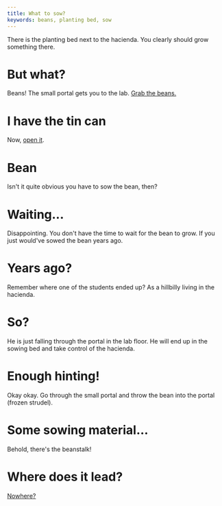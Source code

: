 ```yaml
---
title: What to sow?
keywords: beans, planting bed, sow
---
```


There is the planting bed next to the hacienda. You clearly should grow something there.

# But what?
Beans! The small portal gets you to the lab. [Grab the beans.](030-lab/015-beans.md)

# I have the tin can
Now, [open it](050-open-tin.md).

# Bean
Isn't it quite obvious you have to sow the bean, then?

# Waiting...
Disappointing. You don't have the time to wait for the bean to grow. If you just would've sowed the bean years ago.

# Years ago?
Remember where one of the students ended up? As a hillbilly living in the hacienda.

# So?
He is just falling through the portal in the lab floor. He will end up in the sowing bed and take control of the hacienda.

# Enough hinting!
Okay okay. Go through the small portal and throw the bean into the portal (frozen strudel).

# Some sowing material...
Behold, there's the beanstalk!

# Where does it lead?
[Nowhere?](070-stuck.md)
